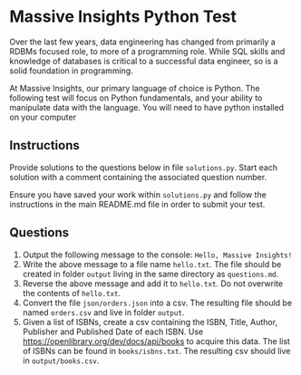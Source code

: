 # Massive Insights Python Test
Over the last few years, data engineering has changed from primarily a RDBMs focused role, to more of a programming role. While SQL skills and knowledge of databases is critical to a successful data engineer, so is a solid foundation in programming.

At Massive Insights, our primary language of choice is Python. The following test will focus on Python fundamentals, and your ability to manipulate data with the language. You will need to have python installed on your computer 

## Instructions

Provide solutions to the questions below in file `solutions.py`. Start each solution with a comment containing the associated question number.

Ensure you have saved your work within `solutions.py` and follow the instructions in the main README.md file in order to submit your test.

## Questions

1. Output the following message to the console: `Hello, Massive Insights!`
2. Write the above message to a file name `hello.txt`. The file should be created in folder `output` living in the same directory as `questions.md`.
3. Reverse the above message and add it to `hello.txt`. Do not overwrite the contents of `hello.txt`.
4. Convert the file `json/orders.json` into a csv. The resulting file should be named `orders.csv` and live in folder `output`.
5. Given a list of ISBNs, create a csv containing the ISBN, Title, Author, Publisher and Published Date of each ISBN. Use https://openlibrary.org/dev/docs/api/books to acquire this data. The list of ISBNs can be found in `books/isbns.txt`. The resulting csv should live in `output/books.csv`.

